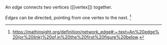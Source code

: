 An *edge* connects two vertices ([[vertex]]) together. 

*Edges* can be directed, pointing from one vertex to the next. [^1] 

[^1]: https://mathinsight.org/definition/network_edge#:~:text=An%20edge%20(or%20link)%20of,in%20the%20first%20figure%20below.